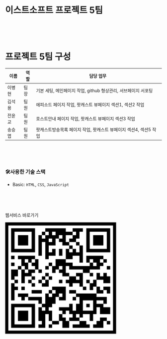 # 이스트소프트 프로젝트 5팀
<br/><br/><br/>

# 프로젝트 5팀 구성
| 이름  | 역할 | 담당 업무         |
| ------ | ----- | ------------------ |
| 이병현  | 팀장 | 기본 세팅, 메인페이지 작업, github 형상관리, 서브페이지 서포팅 |
| 김석용  | 팀원 | 에피소드 페이지 작업, 팟캐스트 뷰페이지 섹션1, 섹션2 작업 |
| 전윤교  | 팀원 | 호스트안내 페이지 작업, 팟캐스트 뷰페이지 섹션3 작업 |
| 송승엽  | 팀원 | 팟캐스트방송목록 페이지 작업, 팟캐스트 뷰페이지 섹션4, 섹션5 작업 |
<br/><br/><br/>

### 🛠️사용한 기술 스택
- Basic: `HTML`, `CSS`, `JavaScript`
<!-- - Library:  `Swiper` -->
<br/><br/><br/>

<!-- # 회의 내용
📅 2024.12.06
-   git관리자 정하기
-   형상관리 테스트
-   포트폴리오 우선순위 정하기

📅 2024.12.10
-   CSS 네스팅 사용 여부 논의
-   형상관리 테스트

📅 2024.12.11
-   디자인 레퍼런스 사이트 공유

📅 2024.12.12
-   업무 분배

📅 2024.12.13
-   업무 분배
-   개별 퍼블리싱 / 디자인 작업
-   디자인 레퍼런스 공유

📅 2024.12.16
-   서브페이지 디자인 논의
-   HTML / CSS 조율
-   JS 사용 여부 체크(클릭이벤트)
-   반응형 분기점 논의

📅 2024.12.13
-   서브페이지 디자인 논의
-   클래스 네이밍 작업
-   반응형 작업 -->


웹서비스 바로가기<br>

<img src="./img/qr.png">